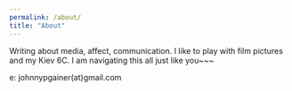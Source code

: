 ```yaml
---
permalink: /about/
title: "About"
---
```


Writing about media, affect, communication. I like to play with film pictures and my Kiev 6C. I am navigating this all just like you~~~

e: johnnypgainer(at)gmail.com

